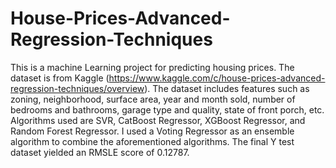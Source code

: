 # House-Prices-Advanced-Regression-Techniques
This is a machine Learning project for predicting housing prices. The dataset is from Kaggle (https://www.kaggle.com/c/house-prices-advanced-regression-techniques/overview). The dataset includes features such as zoning, neighborhood, surface area, year and month sold, number of bedrooms and bathrooms, garage type and quality, state of front porch, etc. Algorithms used are SVR, CatBoost Regressor, XGBoost Regressor, and Random Forest Regressor. I used a Voting Regressor as an ensemble algorithm to combine the aforementioned algorithms. The final Y test dataset yielded an RMSLE score of 0.12787.
